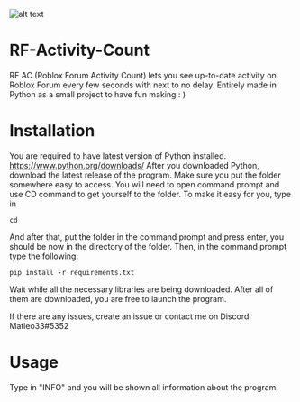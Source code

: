 ![alt text](https://i.ibb.co/ZWndpsb/68747470733a2f2f692e6962622e636f2f576e4658625a592f6c6f676f6d61726b2e706e67.png)
# RF-Activity-Count
RF AC (Roblox Forum Activity Count) lets you see up-to-date activity on Roblox Forum every few seconds with next to no delay. Entirely made in Python as a small project to have fun making : )

# Installation
You are required to have latest version of Python installed. https://www.python.org/downloads/
After you downloaded Python, download the latest release of the program.
Make sure you put the folder somewhere easy to access. You will need to open command prompt and use CD command to get yourself to the folder. To make it easy for you, type in
```
cd
```
And after that, put the folder in the command prompt and press enter, you should be now in the directory of the folder.
Then, in the command prompt type the following:
```
pip install -r requirements.txt
```
Wait while all the necessary libraries are being downloaded. After all of them are downloaded, you are free to launch the program.

If there are any issues, create an issue or contact me on Discord. Matieo33#5352

# Usage
Type in "INFO" and you will be shown all information about the program.

